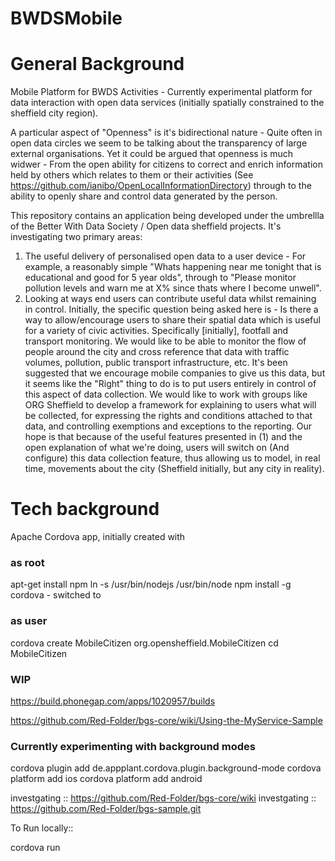 BWDSMobile
==========


# General Background

Mobile Platform for BWDS Activities - Currently experimental platform for data interaction with open data services (initially spatially constrained to the sheffield city region).

A particular aspect of "Openness" is it's bidirectional nature - Quite often in open data circles we seem to be talking about the transparency
of large external organisations. Yet it could be argued that openness is much widwer - From the open ability for citizens to correct and enrich
information held by others which relates to them or their activities (See https://github.com/ianibo/OpenLocalInformationDirectory) through to the
ability to openly share and control data generated by the person.

This repository contains an application being developed under the umbrellla of the Better With Data Society / Open data sheffield projects. It's
investigating two primary areas: 

1. The useful delivery of personalised open data to a user device - For example, a reasonably simple "Whats happening near
me tonight that is educational and good for 5 year olds", through to "Please monitor pollution levels and warn me at X% since thats where I become unwell".
2. Looking at ways end users can contribute useful data whilst remaining in control. Initially, the specific question being asked here is - Is there a way to allow/encourage users to share their spatial data which is useful for a variety of civic activities. Specifically [initially], footfall and transport monitoring. We would like to be able to monitor the flow of people around the city and cross reference that data with traffic volumes, pollution, public transport infrastructure, etc. It's been suggested that we encourage mobile companies to give us this data, but it seems like the "Right" thing to do is to put users entirely in control of this aspect of data collection. We would like to work with groups like ORG Sheffield to develop a framework for explaining to users what will be collected, for expressing the rights and conditions attached to that data, and controlling exemptions and exceptions to the reporting. Our hope is that because of the useful features presented in (1) and the open explanation of what we're doing, users will switch on (And configure) this data collection feature, thus allowing us to model, in real time, movements about the city (Sheffield initially, but any city in reality).


# Tech background

Apache Cordova app, initially created with

### as root

apt-get install npm
ln -s /usr/bin/nodejs /usr/bin/node
npm install -g cordova - switched to

### as user

cordova create MobileCitizen org.opensheffield.MobileCitizen
cd MobileCitizen

### WIP


https://build.phonegap.com/apps/1020957/builds


https://github.com/Red-Folder/bgs-core/wiki/Using-the-MyService-Sample

### Currently experimenting with background modes

cordova plugin add de.appplant.cordova.plugin.background-mode
cordova platform add ios
cordova platform add android


investgating :: https://github.com/Red-Folder/bgs-core/wiki
investgating :: https://github.com/Red-Folder/bgs-sample.git


To Run locally::

cordova run
